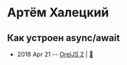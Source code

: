# Артём Халецкий

## Как устроен async&#x2F;await
- 2018 Apr 21 -- [OrelJS 2](https://www.youtube.com/watch?v=vnW9XUT53v0)  | [:notebook:](http://oreljs.ru/second/files/Haletsky_OrelJS2_AsyncAwait.pdf)  
